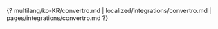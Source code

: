 {? multilang/ko-KR/convertro.md | localized/integrations/convertro.md | pages/integrations/convertro.md ?}
